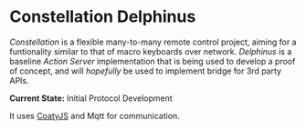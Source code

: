 # Constellation Delphinus

*Constellation* is a flexible many-to-many remote control project, aiming for a funtionality similar to that of macro keyboards over network. 
*Delphinus* is a baseline *Action Server* implementation that is being used to develop a proof of concept, and will *hopefully* be used to implement bridge for 3rd party APIs.


**Current State:** Initial Protocol Development

It uses [CoatyJS](https://github.com/coatyio/coaty-js) and Mqtt for communication.